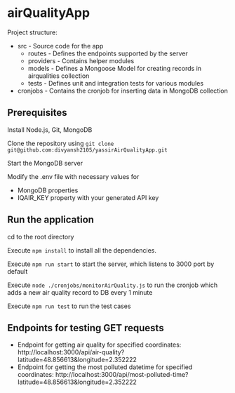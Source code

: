 # airQualityApp

Project structure:
- src - Source code for the app
  - routes - Defines the endpoints supported by the server
  - providers - Contains helper modules
  - models - Defines a Mongoose Model for creating records in airqualities collection
  - tests - Defines unit and integration tests for various modules
- cronjobs - Contains the cronjob for inserting data in MongoDB collection

## Prerequisites

Install Node.js, Git, MongoDB

Clone the repository using `git clone git@github.com:divyansh2105/yassirAirQualityApp.git`

Start the MongoDB server

Modify the .env file with necessary values for 
- MongoDB properties
- IQAIR_KEY property with your generated API key 


## Run the application
cd to the root directory

Execute `npm install` to install all the dependencies.

Execute `npm run start` to start the server, which listens to 3000 port by default

Execute `node ./cronjobs/monitorAirQuality.js` to run the cronjob which adds a new air quality record to DB every 1 minute

Execute `npm run test` to run the test cases

## Endpoints for testing GET requests
- Endpoint for getting air quality for specified coordinates: http://localhost:3000/api/air-quality?latitude=48.856613&longitude=2.352222
- Endpoint for getting the most polluted datetime for specified coordinates: http://localhost:3000/api/most-polluted-time?latitude=48.856613&longitude=2.352222
